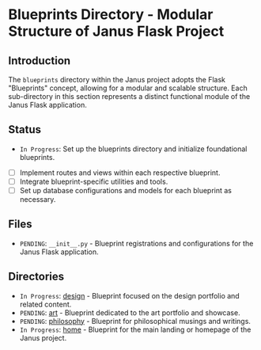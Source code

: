 # Blueprints Directory - Modular Structure of Janus Flask Project

## Introduction
The `blueprints` directory within the Janus project adopts the Flask "Blueprints" concept, allowing for a modular and scalable structure. Each sub-directory in this section represents a distinct functional module of the Janus Flask application.

## Status
- `In Progress`: Set up the blueprints directory and initialize foundational blueprints.
- [ ] Implement routes and views within each respective blueprint.
- [ ] Integrate blueprint-specific utilities and tools.
- [ ] Set up database configurations and models for each blueprint as necessary.
  
## Files
- `PENDING`: `__init__.py` - Blueprint registrations and configurations for the Janus Flask application.

## Directories
- `In Progress`: [design](./design) - Blueprint focused on the design portfolio and related content.
- `PENDING`: [art](./art) - Blueprint dedicated to the art portfolio and showcase.
- `PENDING`: [philosophy](./philosophy) - Blueprint for philosophical musings and writings.
- `In Progress`: [home](./home) - Blueprint for the main landing or homepage of the Janus project.
